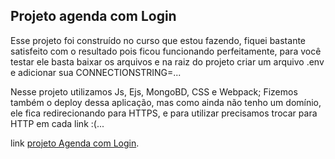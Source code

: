 ## Projeto agenda com Login

Esse projeto foi construído no curso que estou fazendo, fiquei  bastante satisfeito com o resultado pois ficou funcionando perfeitamente,
para você testar ele basta baixar os arquivos e na raiz do projeto criar um arquivo .env e adicionar sua CONNECTIONSTRING=...

Nesse projeto utilizamos Js, Ejs, MongoBD, CSS e Webpack;
Fizemos também o deploy dessa aplicação, mas como ainda não tenho um domínio, ele fica redirecionando para HTTPS, e para utilizar precisamos trocar para HTTP em cada link :(...

link [projeto Agenda com Login](http://35.247.245.244/).
